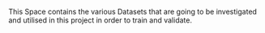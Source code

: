 This Space contains the various Datasets that are going to be investigated and utilised in this project in order to train and validate.
